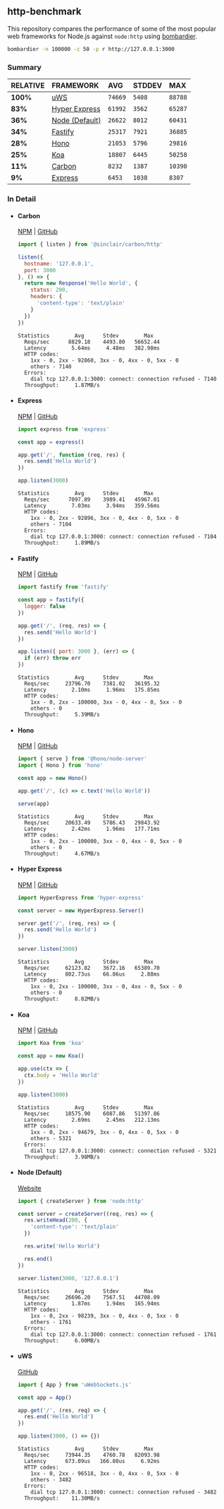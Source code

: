## http-benchmark

This repository compares the performance of some of the most popular web frameworks for Node.js against `node:http` using [bombardier](https://github.com/codesenberg/bombardier).

```bash
bombardier -n 100000 -c 50 -p r http://127.0.0.1:3000
```

### Summary

| RELATIVE | FRAMEWORK | AVG | STDDEV | MAX |
| :--- | :--- | :--- | :--- | :--- |
| **100%** | [uWS](#uws) | `74669` | `5408` | `88788` |
| **83%** | [Hyper Express](#hyper-express) | `61992` | `3562` | `65287` |
| **36%** | [Node (Default)](#node-default) | `26622` | `8012` | `60431` |
| **34%** | [Fastify](#fastify) | `25317` | `7921` | `36885` |
| **28%** | [Hono](#hono) | `21053` | `5796` | `29816` |
| **25%** | [Koa](#koa) | `18807` | `6445` | `50258` |
| **11%** | [Carbon](#carbon) | `8232` | `1387` | `10390` |
| **9%** | [Express](#express) | `6453` | `1038` | `8307` |


### In Detail

- #### Carbon
  [NPM](https://npmjs.com/@sinclair/carbon) | [GitHub](https://github.com/sinclairzx81/carbon)
  ```js
  import { listen } from '@sinclair/carbon/http'

  listen({
    hostname: '127.0.0.1',
    port: 3000
  }, () => {
    return new Response('Hello World', {
      status: 200,
      headers: {
        'content-type': 'text/plain'
      }
    })
  })
  ```

  ```
  Statistics        Avg      Stdev        Max
    Reqs/sec      8829.18    4493.80   56652.44
    Latency        5.64ms     4.48ms   382.98ms
    HTTP codes:
      1xx - 0, 2xx - 92860, 3xx - 0, 4xx - 0, 5xx - 0
      others - 7140
    Errors:
      dial tcp 127.0.0.1:3000: connect: connection refused - 7140
    Throughput:     1.87MB/s
  ```

- #### Express
  [NPM](https://npmjs.com/express) | [GitHub](https://github.com/expressjs/express)
  ```js
  import express from 'express'

  const app = express()

  app.get('/', function (req, res) {
    res.send('Hello World')
  })

  app.listen(3000)
  ```

  ```
  Statistics        Avg      Stdev        Max
    Reqs/sec      7097.89    3989.41   45967.01
    Latency        7.03ms     3.94ms   359.56ms
    HTTP codes:
      1xx - 0, 2xx - 92896, 3xx - 0, 4xx - 0, 5xx - 0
      others - 7104
    Errors:
      dial tcp 127.0.0.1:3000: connect: connection refused - 7104
    Throughput:     1.89MB/s
  ```

- #### Fastify
  [NPM](https://npmjs.com/fastify) | [GitHub](https://github.com/fastify/fastify)
  ```js
  import fastify from 'fastify'

  const app = fastify({
    logger: false
  })

  app.get('/', (req, res) => {
    res.send('Hello World')
  })

  app.listen({ port: 3000 }, (err) => {
    if (err) throw err
  })
  ```

  ```
  Statistics        Avg      Stdev        Max
    Reqs/sec     23796.70    7381.02   36195.32
    Latency        2.10ms     1.96ms   175.85ms
    HTTP codes:
      1xx - 0, 2xx - 100000, 3xx - 0, 4xx - 0, 5xx - 0
      others - 0
    Throughput:     5.39MB/s
  ```

- #### Hono
  [NPM](https://npmjs.com/hono) | [GitHub](https://github.com/honojs/hono)
  ```js
  import { serve } from '@hono/node-server'
  import { Hono } from 'hono'

  const app = new Hono()

  app.get('/', (c) => c.text('Hello World'))

  serve(app)
  ```

  ```
  Statistics        Avg      Stdev        Max
    Reqs/sec     20633.49    5786.43   29843.92
    Latency        2.42ms     1.96ms   177.71ms
    HTTP codes:
      1xx - 0, 2xx - 100000, 3xx - 0, 4xx - 0, 5xx - 0
      others - 0
    Throughput:     4.67MB/s
  ```

- #### Hyper Express
  [NPM](https://npmjs.com/hyper-express) | [GitHub](https://github.com/kartikk221/hyper-express)
  ```js
  import HyperExpress from 'hyper-express'

  const server = new HyperExpress.Server()

  server.get('/', (req, res) => {
    res.send('Hello World')
  })

  server.listen(3000)
  ```

  ```
  Statistics        Avg      Stdev        Max
    Reqs/sec     62123.82    3672.16   65389.70
    Latency      802.73us    66.86us     2.88ms
    HTTP codes:
      1xx - 0, 2xx - 100000, 3xx - 0, 4xx - 0, 5xx - 0
      others - 0
    Throughput:     8.82MB/s
  ```

- #### Koa
  [NPM](https://npmjs.com/koa) | [GitHub](https://github.com/koajs/koa)
  ```js
  import Koa from 'koa'

  const app = new Koa()

  app.use(ctx => {
    ctx.body = 'Hello World'
  })

  app.listen(3000)
  ```

  ```
  Statistics        Avg      Stdev        Max
    Reqs/sec     18575.90    6087.86   51397.86
    Latency        2.69ms     2.45ms   212.13ms
    HTTP codes:
      1xx - 0, 2xx - 94679, 3xx - 0, 4xx - 0, 5xx - 0
      others - 5321
    Errors:
      dial tcp 127.0.0.1:3000: connect: connection refused - 5321
    Throughput:     3.98MB/s
  ```

- #### Node (Default)
  [Website](https://nodejs.org/api/http.html)
  ```js
  import { createServer } from 'node:http'

  const server = createServer((req, res) => {
    res.writeHead(200, {
      'content-type': 'text/plain'
    })

    res.write('Hello World')

    res.end()
  })

  server.listen(3000, '127.0.0.1')
  ```

  ```
  Statistics        Avg      Stdev        Max
    Reqs/sec     26696.20    7567.51   44708.09
    Latency        1.87ms     1.94ms   165.94ms
    HTTP codes:
      1xx - 0, 2xx - 98239, 3xx - 0, 4xx - 0, 5xx - 0
      others - 1761
    Errors:
      dial tcp 127.0.0.1:3000: connect: connection refused - 1761
    Throughput:     6.00MB/s
  ```

- #### uWS
  [GitHub](https://github.com/uNetworking/uWebSockets.js)
  ```js
  import { App } from 'uWebSockets.js'

  const app = App()

  app.get('/', (res, req) => {
    res.end('Hello World')
  })

  app.listen(3000, () => {})
  ```

  ```
  Statistics        Avg      Stdev        Max
    Reqs/sec     73944.35    4760.78   82093.98
    Latency      673.09us   166.80us     6.92ms
    HTTP codes:
      1xx - 0, 2xx - 96518, 3xx - 0, 4xx - 0, 5xx - 0
      others - 3482
    Errors:
      dial tcp 127.0.0.1:3000: connect: connection refused - 3482
    Throughput:    11.30MB/s
  ```


